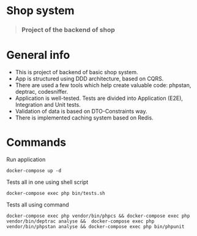 # Shop system

> ### Project of the backend of shop

# General info

- This is project of backend of basic shop system. 
- App is structured using DDD architecture, based on CQRS.
- There are used a few tools which help create valuable code: phpstan, deptrac, codesniffer.
- Application is well-tested. Tests are divided into Application (E2E), Integration and Unit tests.
- Validation of data is based on DTO-Constraints way.
- There is implemented caching system based on Redis.

# Commands

Run application

    docker-compose up -d

Tests all in one using shell script

    docker-compose exec php bin/tests.sh

Tests all using command

    docker-compose exec php vendor/bin/phpcs && docker-compose exec php vendor/bin/deptrac analyse &&  docker-compose exec php vendor/bin/phpstan analyse && docker-compose exec php bin/phpunit